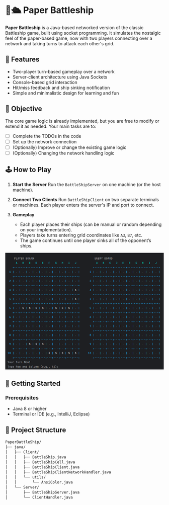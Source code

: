# 📄🛳️ Paper Battleship

**Paper Battleship** is a Java-based networked version of the classic Battleship game, built using socket programming. It simulates the nostalgic feel of the paper-based game, now with two players connecting over a network and taking turns to attack each other's grid.

## 🎯 Features

* Two-player turn-based gameplay over a network
* Server-client architecture using Java Sockets
* Console-based grid interaction
* Hit/miss feedback and ship sinking notification
* Simple and minimalistic design for learning and fun

## 🔧 Objective

The core game logic is already implemented, but you are free to modify or extend it as needed. Your main tasks are to:

- [ ] Complete the TODOs in the code
- [ ] Set up the network connection
- [ ] (Optionally) Improve or change the existing game logic
- [ ] (Optionally) Changing the network handling logic

## 🕹️ How to Play

1. **Start the Server**
   Run the `BattleShipServer` on one machine (or the host machine).

2. **Connect Two Clients**
   Run `BattleShipClient` on two separate terminals or machines. Each player enters the server's IP and port to connect.

3. **Gameplay**

    * Each player places their ships (can be manual or random depending on your implementation).
    * Players take turns entering grid coordinates like `A3`, `B7`, etc.
    * The game continues until one player sinks all of the opponent’s ships.

![image](Images/img.png)

## 🚀 Getting Started

### Prerequisites

* Java 8 or higher
* Terminal or IDE (e.g., IntelliJ, Eclipse)


## 📁 Project Structure

```
PaperBattleShip/
├── java/
│   ├── Client/
│   │   ├── BattleShip.java
│   │   ├── BattleShipCell.java
│   │   ├── BattleShipClient.java
│   │   ├── BattleShipClientNetworkHandler.java
│   │   └── utils/
│   │       └── AnsiColor.java
│   └── Server/
│       ├── BattleShipServer.java
│       └── ClientHandler.java
